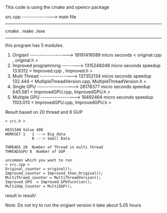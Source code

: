 This code is using the cmake and opencv package

src.cpp ---------------> main file
*************************
cmake .
make
./exe
*************************

this program has 5 modules.
1. Origianl   -------------------> 18191416089 micro seconds
   < original.cpp , original.h >
2. Improved programming  --------> 1315246048  micro seconds speedup 13.8312
   < Improved.cpp , Improved.h >
3. Multi Thread  ----------------> 137352134   micro seconds speedup 132.444
   < MultipleThreadVersion.cpp, MultipleThreadVersion.h >
4. Single GPU  ------------------> 28178377    micro seconds speedup 645.581
   < ImprovedGPU.cpp, ImprovedGPU.h >
5. Multiple GPU -----------------> 16492464    micro seconds speedup 1103.013
   < ImprovedGPU.cpp, ImprovedGPU.h >

Result based on 20 thread and 8 GUP

```
< src.h >

HESSIAN Value 400
WORKSET 1   1 ---> Big data
            0 ---> Small Data

THREADS 20  Number of Thread in multi thread
THREADSGPU 8  Number of GUP

```
```
uncommon which you want to run
< src.cpp >
Original_counter = original();
Improved_counter = Improved_than_Original();
MultiThraed_counter = MultiThreadVersion();
Improved_GPU  = Improved_GPUfucntion();
MultiGUp_Counter = MultiGUP();
```

result in result/

Note: Do not try to run the origianl version it take about 5.05 hours
